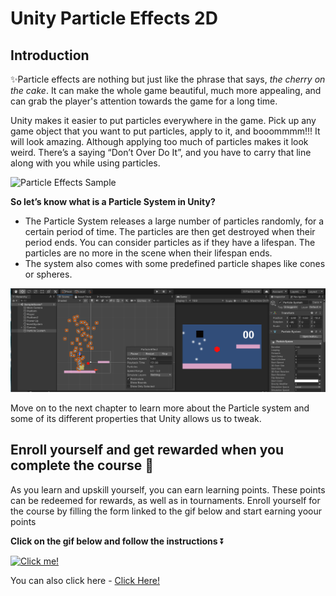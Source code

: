 # Unity Particle Effects 2D

## Introduction

✨Particle effects are nothing but just like the phrase that says, *the* *cherry on the cake*. It can make the whole game beautiful, much more appealing, and can grab the player's attention towards the game for a long time. 


Unity makes it easier to put particles everywhere in the game. Pick up any game object that you want to put particles, apply to it, and booommmm!!! It will look amazing. Although applying too much of particles makes it look weird. There’s a saying “Don’t Over Do It”, and you have to carry that line along with you while using particles. 

![Particle Effects Sample](https://media.giphy.com/media/3ov9jWrZsgJtHpOQo0/giphy.gif)


**So let’s know what is a Particle System in Unity?**

- The Particle System releases a large number of particles randomly, for a certain period of time. The particles are then get destroyed when their period ends. You can consider particles as if they have a lifespan. The particles are no more in the scene when their lifespan ends.
- The system also comes with some predefined particle shapes like cones or spheres.
    

![Particle System](./Image/particle_system.png)

Move on to the next chapter to learn more about the Particle system and some of its different properties that Unity allows us to tweak.

## Enroll yourself and get rewarded when you complete the course 🎁

As you learn and upskill yourself, you can earn learning points. These points can be redeemed for rewards, as well as in tournaments. Enroll yourself for the course by filling the form linked to the gif below and start earning yoour points

**Click on the gif below and follow the instructions** ⏬

[![Click me!](https://media.giphy.com/media/iKBAAfYNDu1dowhnEj/giphy.gif)](https://airtable.com/shrY0mnlrnJXaZjps)

You can also click here - [Click Here!](https://airtable.com/shrY0mnlrnJXaZjps)
